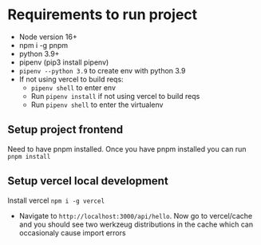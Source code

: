 # Requirements to run project

- Node version 16+
- npm i -g pnpm
- python 3.9+
- pipenv (pip3 install pipenv)
- `pipenv --python 3.9` to create env with python 3.9
- If not using vercel to build reqs:
  - `pipenv shell` to enter env
  - Run `pipenv install` if not using vercel to build reqs
  - Run `pipenv shell` to enter the virtualenv

## Setup project frontend

Need to have pnpm installed. Once you have pnpm installed you can run `pnpm install`

## Setup vercel local development

Install vercel `npm i -g vercel`

- Navigate to `http://localhost:3000/api/hello`. Now go to vercel/cache and you should see two werkzeug distributions in the cache which can occasionaly cause import errors
